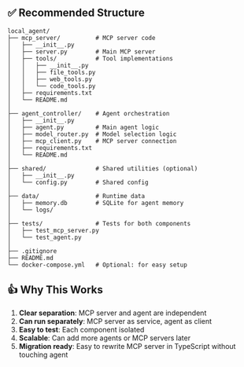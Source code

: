

## ✅ **Recommended Structure**

```
local_agent/
├── mcp_server/          # MCP server code
│   ├── __init__.py
│   ├── server.py        # Main MCP server
│   ├── tools/           # Tool implementations
│   │   ├── __init__.py
│   │   ├── file_tools.py
│   │   ├── web_tools.py
│   │   └── code_tools.py
│   ├── requirements.txt
│   └── README.md
│
├── agent_controller/    # Agent orchestration
│   ├── __init__.py
│   ├── agent.py         # Main agent logic
│   ├── model_router.py  # Model selection logic
│   ├── mcp_client.py    # MCP server connection
│   ├── requirements.txt
│   └── README.md
│
├── shared/              # Shared utilities (optional)
│   ├── __init__.py
│   └── config.py        # Shared config
│
├── data/                # Runtime data
│   ├── memory.db        # SQLite for agent memory
│   └── logs/
│
├── tests/               # Tests for both components
│   ├── test_mcp_server.py
│   └── test_agent.py
│
├── .gitignore
├── README.md
└── docker-compose.yml   # Optional: for easy setup
```

## 👍 **Why This Works**

1. **Clear separation**: MCP server and agent are independent
2. **Can run separately**: MCP server as service, agent as client
3. **Easy to test**: Each component isolated
4. **Scalable**: Can add more agents or MCP servers later
5. **Migration ready**: Easy to rewrite MCP server in TypeScript without touching agent
